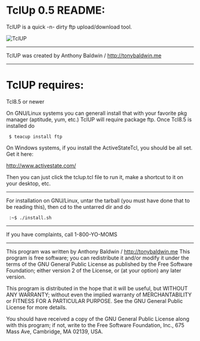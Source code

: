 # TclUp 0.5 README:

TclUP is a quick -n- dirty ftp upload/download tool.

![TclUP](http://tonyb.myownsite.me/images/tclup.20150226.jpg)

-----------------------------

TclUP was created by Anthony Baldwin / http://tonybaldwin.me

------------------

# TclUP requires:

Tcl8.5 or newer

On GNU/Linux systems you can generall install that with your favorite pkg manager (aptitude, yum, etc.)
TclUP will require package ftp.
Once Tcl8.5 is installed do

     $ teacup install ftp

On Windows systems, if you install the ActiveStateTcl, you should be all set.
Get it here:

http://www.activestate.com/

Then you can just click the tclup.tcl file to run it, make a shortcut to it on your desktop, etc.

-----------------------------

For installation on GNU/Linux, untar the tarball (you must have done that to be reading this),
then cd to the untarred dir and do

     :~$ ./install.sh

-----------------------------

If you have complaints, call 1-800-YO-MOMS

-----------------------------
This program was written by Anthony Baldwin / http://tonybaldwin.me
This program is free software; you can redistribute it and/or modify
it under the terms of the GNU General Public License as published by
the Free Software Foundation; either version 2 of the License, or
(at your option) any later version.

This program is distributed in the hope that it will be useful,
but WITHOUT ANY WARRANTY; without even the implied warranty of
MERCHANTABILITY or FITNESS FOR A PARTICULAR PURPOSE.  See the
GNU General Public License for more details.

You should have received a copy of the GNU General Public License
along with this program; if not, write to the Free Software
Foundation, Inc., 675 Mass Ave, Cambridge, MA 02139, USA.


